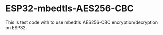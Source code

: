# ESP32-mbedtls-AES256-CBC
This is test code with to use mbedtls AES256-CBC encryption/decryption on ESP32.
